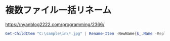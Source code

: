 # 複数ファイル一括リネーム

https://nyanblog2222.com/programming/2366/

```powershell
Get-ChildItem "C:\sample\in\*.jpg" | Rename-Item -NewName{$_.Name -Replace "\.jpg",".jpeg"}
```

